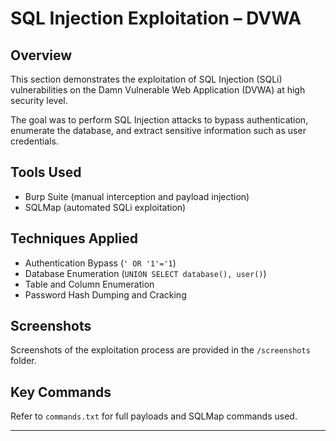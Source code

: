 # SQL Injection Exploitation – DVWA

## Overview
This section demonstrates the exploitation of SQL Injection (SQLi) vulnerabilities on the Damn Vulnerable Web Application (DVWA) at high security level.

The goal was to perform SQL Injection attacks to bypass authentication, enumerate the database, and extract sensitive information such as user credentials.

## Tools Used
- Burp Suite (manual interception and payload injection)
- SQLMap (automated SQLi exploitation)

## Techniques Applied
- Authentication Bypass (`' OR '1'='1`)
- Database Enumeration (`UNION SELECT database(), user()`)
- Table and Column Enumeration
- Password Hash Dumping and Cracking

## Screenshots
Screenshots of the exploitation process are provided in the `/screenshots` folder.

## Key Commands
Refer to `commands.txt` for full payloads and SQLMap commands used.

---
